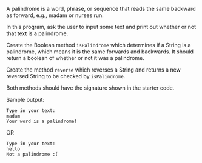 A palindrome is a word, phrase, or sequence that reads the same backward as forward, e.g., madam or nurses run.

In this program, ask the user to input some text and print out whether or not that text is a palindrome.

Create the Boolean method ```isPalindrome``` which determines if a String is a palindrome, which means it is the same forwards and backwards. It should return a boolean of whether or not it was a palindrome.

Create the method ```reverse``` which reverses a String and returns a new reversed String to be checked by ```isPalindrome```.

Both methods should have the signature shown in the starter code.

Sample output:
```
Type in your text: 
madam
Your word is a palindrome!
```
OR
```
Type in your text: 
hello
Not a palindrome :(
```
